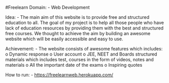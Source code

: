 #Freelearn
Domain: - Web Development

Idea: - The main aim of this website is to provide free and structured education to all.
        The goal of my project is to help all those people who have lack of education resources by providing them with the best and structured free courses.
        We thought to achieve the aim by building an awesome website which will be easily accessible and easy to use.
        
Achievement: - The website consists of awesome features which includes:
                o	Dynamic response
                o	User account
                o	JEE, NEET and Boards structured materials which includes test, courses in the form of videos, notes and materials
                o	All the important date of the exams
                o	Inspiring quotes
                
How to run: - https://freelearnweb.herokuapp.com/
